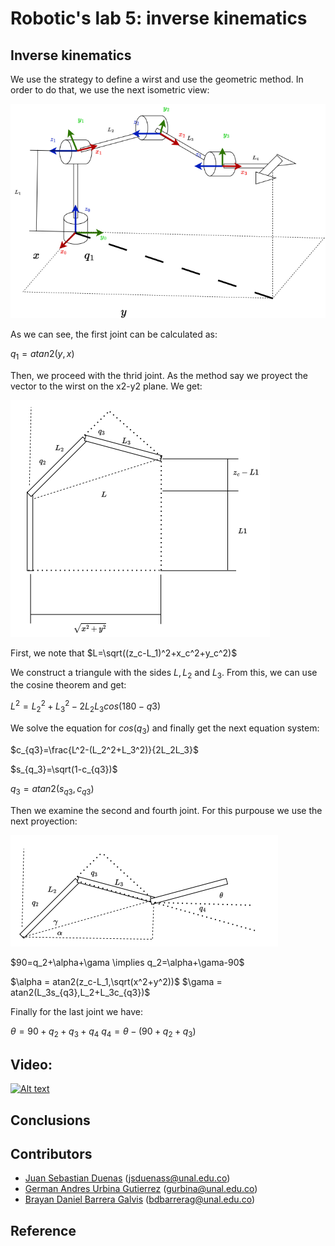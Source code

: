 # Robotic's lab 5: inverse kinematics

## Inverse kinematics 

We use the strategy to define a wirst and use the geometric method. In order to do that, we use the next isometric view: 

![capture robotStudio signal creation](/media/Proyeccion_q1.png) 

As we can see, the first joint can be calculated as: 

$q_1=atan2(y,x)$

Then, we proceed with the thrid joint. As the method say we proyect the vector to the wirst on the x2-y2 plane. We get:

![capture robotStudio signal creation](/media/Proyeccion_q3.png) 

First, we note that $L=\sqrt((z_c-L_1)^2+x_c^2+y_c^2)$

We construct a triangule with the sides $L,L_2$ and $L_3$. From this, we can use the cosine theorem and get:

$L^2 = L_2^2 + L_3^2 - 2L_2L_3cos(180-q3)$

We solve the equation for $cos(q_3)$ and finally get the next equation system:

$c_{q3}=\frac{L^2-(L_2^2+L_3^2)}{2L_2L_3}$

$s_{q_3}=\sqrt(1-c_{q3})$

$q_3=atan2(s_{q3},c_{q3})$

Then we examine the second and fourth joint. For this purpouse we use the next proyection:

![capture robotStudio signal creation](/media/Proyeccion_q2_q4.png) 

$90=q_2+\alpha+\gama \implies q_2=\alpha+\gama-90$

$\alpha = atan2(z_c-L_1,\sqrt(x^2+y^2))$
$\gama = atan2(L_3s_{q3},L_2+L_3c_{q3})$

Finally for the last joint we have:

$\theta =  90 + q_2 + q_3 + q_4$
$q_4 = \theta -(90 + q_2 + q_3)$


## Video: 

[![Alt text](https://img.youtube.com/vi/Wdw1Ll6Tfwo/0.jpg)](https://youtu.be/Wdw1Ll6Tfwo)

## Conclusions 


## Contributors
- [Juan Sebastian Duenas](https://github.com/jsduenass) (jsduenass@unal.edu.co)
- [German Andres Urbina Gutierrez](https://github.com/gurbinaUn)  (gurbina@unal.edu.co)
- [Brayan Daniel Barrera Galvis](https://github.com/brayandan) (bdbarrerag@unal.edu.co)

## Reference



<!---

Design doc
Position movement control of the Phantom X Pincher robot 

TODO
- Define architecture
- Define message for target position
- 

--->
